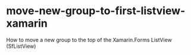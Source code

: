 # move-new-group-to-first-listview-xamarin
How to move a new group to the top of the Xamarin.Forms ListView (SfListView)
